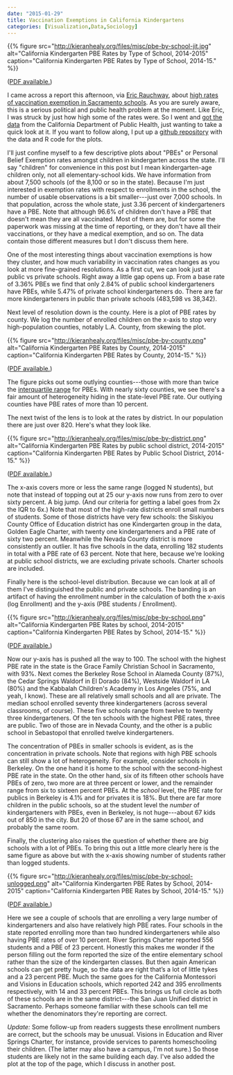 ```yaml
---
date: "2015-01-29"
title: Vaccination Exemptions in California Kindergartens
categories: [Visualization,Data,Sociology]
---
```



{{% figure src="http://kieranhealy.org/files/misc/pbe-by-school-jit.jpg" alt="California Kindergarten PBE Rates by Type of School, 2014-2015" caption="California Kindergarten PBE Rates by Type of School, 2014-15." %}}

([PDF available.](http://kieranhealy.org/files/misc/pbe-by-school-jit.pdf))


I came across a report this afternoon, via [Eric Rauchway](https://twitter.com/rauchway/status/560829410082037761), about [high rates of vaccination exemption in Sacramento schools](http://www.sacbee.com/site-services/databases/article8203365.html). As you are surely aware, this is a serious political and public health problem at the moment. Like Eric, I was struck by just how high some of the rates were. So I went and [got the data](http://www.cdph.ca.gov/programs/immunize/pages/immunizationlevels.aspx) from the California Department of Public Health, just wanting to take a quick look at it. If you want to follow along, I put up a [github repository](https://github.com/kjhealy/vaccines-ca) with the data and R code for the plots.

I'll just confine myself to a few descriptive plots about "PBEs" or Personal Belief Exemption rates amongst children in kindergarten across the state. I'll say "children" for convenience in this post but I mean kindergarten-age children only, not all elementary-school kids. We have information from about 7,500 schools (of the 8,100 or so in the state). Because I'm just interested in exemption rates with respect to enrollments in the school, the number of usable observations is a bit smaller---just over 7,000 schools. In that population, across the whole state, just 3.36 percent of kindergarteners have a PBE. Note that although 96.6% of children don't have a PBE that doesn't mean they are all vaccinated. Most of them are, but for some the paperwork was missing at the time of reporting, or they don't have all their vaccinations, or they have a medical exemption, and so on. The data contain those different measures but I don't discuss them here. 

One of the most interesting things about vaccination exemptions is how they cluster, and how much variability in vaccination rates changes as you look at more fine-grained resolutions. As a first cut, we can look just at public vs private schools. Right away a little gap opens up. From a base rate of 3.36% PBEs we find that only 2.84% of public school kindergarteners have PBEs, while 5.47% of private school kindergarteners do. There are far more kindergarteners in public than private schools (483,598 vs 38,342).

Next level of resolution down is the county. Here is a plot of PBE rates by county. We log the number of enrolled children on the x-axis to stop very high-population counties, notably L.A. County, from skewing the plot. 

{{% figure src="http://kieranhealy.org/files/misc/pbe-by-county.png" alt="California Kindergarten PBE Rates by County, 2014-2015" caption="California Kindergarten PBE Rates by County, 2014-15." %}}

([PDF available.](http://kieranhealy.org/files/misc/pbe-by-county.pdf))

The figure picks out some outlying counties---those with more than twice the [interquartile range](http://en.wikipedia.org/wiki/Interquartile_range) for PBEs. With nearly sixty counties, we see there's a fair amount of heterogeneity hiding in the state-level PBE rate. Our outlying counties have PBE rates of more than 10 percent.

The next twist of the lens is to look at the rates by district. In our population there are just over 820. Here's what they look like.

{{% figure src="http://kieranhealy.org/files/misc/pbe-by-district.png" alt="California Kindergarten PBE Rates by public school district, 2014-2015" caption="California Kindergarten PBE Rates by Public School District, 2014-15." %}}

([PDF available.](http://kieranhealy.org/files/misc/pbe-by-district.pdf))

The x-axis covers more or less the same range (logged N students), but note that instead of topping out at 25 our y-axis now runs from zero to over sixty percent. A big jump. (And our criteria for getting a label goes from 2x the IQR to 6x.) Note that most of the high-rate districts enroll small numbers of students. Some of those districts have very few schools: the Siskiyou County Office of Education district has one Kindergarten group in the data, Golden Eagle Charter, with twenty one kindergarteners and a PBE rate of sixty two percent. Meanwhile the Nevada County district is more consistently an outlier. It has five schools in the data, enrolling 182 students in total with a PBE rate of 63 percent. Note that here, because we're looking at public school districts, we are excluding private schools. Charter schools are included.

Finally here is the school-level distribution. Because we can look at all of them I've distinguished the public and private schools. The banding is an artifact of having the enrollment number in the calculation of both the x-axis (log Enrollment) and the y-axis (PBE students / Enrollment).

{{% figure src="http://kieranhealy.org/files/misc/pbe-by-school.png" alt="California Kindergarten PBE Rates by  school, 2014-2015" caption="California Kindergarten PBE Rates by School, 2014-15." %}}

([PDF available.](http://kieranhealy.org/files/misc/pbe-by-school.pdf))

Now our y-axis has is pushed all the way to 100. The school with the highest PBE rate in the state is the Grace Family Christian School in Sacramento, with 93%. Next comes the Berkeley Rose School in Alameda County (87%), the Cedar Springs Waldorf in El Dorado (84%), Westside Waldorf in LA (80%) and the Kabbalah Children's Academy in Los Angeles (75%, and yeah, I know). These are all relatively small schools and all are private. The median school enrolled seventy three kindergarteners (across several classrooms, of course). These five schools range from twelve to twenty three kindergarteners. Of the ten schools with the highest PBE rates, three are public. Two of those are in Nevada County, and the other is a public school in Sebastopol that enrolled twelve kindergarteners.

The concentration of PBEs in smaller schools is evident, as is the concentration in private schools. Note that regions with high PBE schools can still show a lot of heterogeneity. For example, consider schools in Berkeley. On the one hand it is home to the school with the second-highest PBE rate in the state. On the other hand, six of its fifteen other schools have PBEs of zero, two more are at three percent or lower, and the remainder range from six to sixteen percent PBEs. At the *school* level, the PBE rate for publics in Berkeley is 4.1% and for privates it is 18%. But there are far more children in the public schools, so at the student level the *number* of kindergarteners with PBEs, even in Berkeley, is not huge---about 67 kids out of 850 in the city. But 20 of those 67 are in the same school, and probably the same room.

Finally, the clustering also raises the question of whether there are *big* schools with a lot of PBEs. To bring this out a little more clearly here is the same figure as above but with the x-axis showing number of students rather than logged students.

{{% figure src="http://kieranhealy.org/files/misc/pbe-by-school-unlogged.png" alt="California Kindergarten PBE Rates by  School, 2014-2015" caption="California Kindergarten PBE Rates by School, 2014-15." %}}

([PDF available.](http://kieranhealy.org/files/misc/pbe-by-school-unlogged.pdf))

Here we see a couple of schools that are enrolling a very large number of kindergarteners and also have relatively high PBE rates. Four schools in the state reported enrolling more than two hundred kindergarteners while also having PBE rates of over 10 percent. River Springs Charter reported 556 students and a PBE of 23 percent. Honestly this makes me wonder if the person filling out the form reported the size of the entire elementary school rather than the size of the kindergarten classes. But then again American schools can get pretty huge, so the data are right that’s a lot of little tykes and a 23 percent PBE. Much the same goes for the California Montessori and Visions in Education schools, which reported 242 and 395 enrollments respectively, with 14 and 33 percent PBEs. This brings us full circle as both of these schools are in the same district---the San Juan Unified district in Sacramento. Perhaps someone familiar with these schools can tell me whether the denominators they're reporting are correct.  

*Update:* Some follow-up from readers suggests these enrollment numbers are correct, but the schools may be unusual. Visions in Education and River Springs Charter, for instance, provide services to parents homeschooling their children. (The latter may also have a campus, I'm not sure.) So those students are likely not in the same building each day. I've also added the plot at the top of the page, which I discuss in another post.
